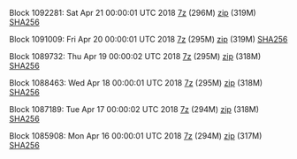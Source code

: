 Block 1092281: Sat Apr 21 00:00:01 UTC 2018 [7z](https://transfer.sh/J74Y4/bootstrap.dat.20180421.7z) (296M) [zip](https://transfer.sh/gNG8y/bootstrap.dat.20180421.zip) (319M) [SHA256](https://transfer.sh/925o3/sha256.txt)

Block 1091009: Fri Apr 20 00:00:01 UTC 2018 [7z](https://transfer.sh/zg262/bootstrap.dat.20180420.7z) (295M) [zip](https://transfer.sh/GOKrW/bootstrap.dat.20180420.zip) (319M) [SHA256](https://transfer.sh/xTh3L/sha256.txt)

Block 1089732: Thu Apr 19 00:00:02 UTC 2018 [7z](https://transfer.sh/jUcRg/bootstrap.dat.20180419.7z) (295M) [zip](https://transfer.sh/12RzpA/bootstrap.dat.20180419.zip) (318M) [SHA256](https://transfer.sh/1154Xo/sha256.txt)

Block 1088463: Wed Apr 18 00:00:01 UTC 2018 [7z](https://transfer.sh/Ndida/bootstrap.dat.20180418.7z) (295M) [zip](https://transfer.sh/cjKoK/bootstrap.dat.20180418.zip) (318M) [SHA256](https://transfer.sh/2dcsL/sha256.txt)

Block 1087189: Tue Apr 17 00:00:02 UTC 2018 [7z](https://transfer.sh/dqTcW/bootstrap.dat.20180417.7z) (294M) [zip](https://transfer.sh/Olh8r/bootstrap.dat.20180417.zip) (318M) [SHA256](https://transfer.sh/108Rgg/sha256.txt)

Block 1085908: Mon Apr 16 00:00:01 UTC 2018 [7z](https://transfer.sh/LGZHz/bootstrap.dat.20180416.7z) (294M) [zip](https://transfer.sh/KUi9u/bootstrap.dat.20180416.zip) (317M) [SHA256](https://transfer.sh/L8ik9/sha256.txt)
